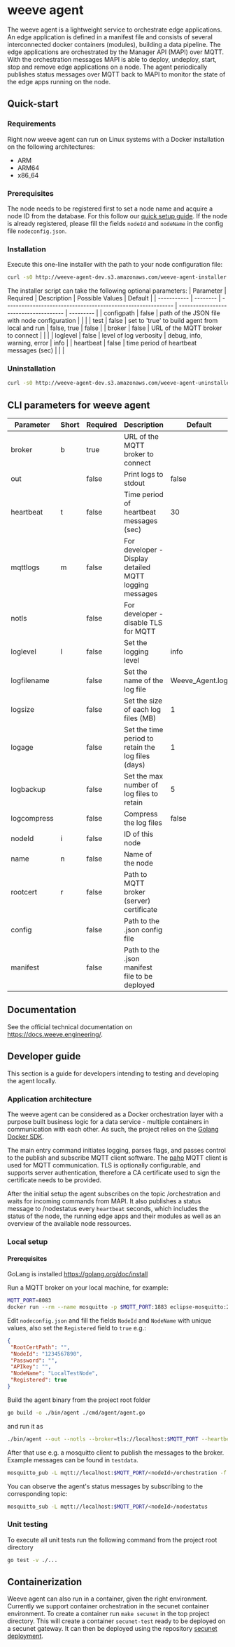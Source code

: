 # weeve agent
The weeve agent is a lightweight service to orchestrate edge applications.
An edge application is defined in a manifest file and consists of several interconnected docker containers (modules), building a data pipeline.
The edge applications are orchestrated by the Manager API (MAPI) over MQTT.
With the orchestration messages MAPI is able to deploy, undeploy, start, stop and remove edge applications on a node.
The agent periodically publishes status messages over MQTT back to MAPI to monitor the state of the edge apps running on the node.

## Quick-start
### Requirements
Right now weeve agent can run on Linux systems with a Docker installation on the following architectures:
- ARM
- ARM64
- x86_64

### Prerequisites
The node needs to be registered first to set a node name and acquire a node ID from the database.
For this follow our [quick setup guide](https://docs.weeve.engineering/guides/installing-the-weeve-agent).
If the node is already registered, please fill the fields `nodeId` and `nodeName` in the config file `nodeconfig.json`.

### Installation
Execute this one-line installer with the path to your node configuration file:
```bash
curl -s0 http://weeve-agent-dev.s3.amazonaws.com/weeve-agent-installer.sh | sh -s configpath=<path-to-config-file>
```

The installer script can take the following optional parameters:
| Parameter   | Required | Description                                                  | Possible Values                       | Default   |
| ----------- | -------- | ------------------------------------------------------------ | ------------------------------------- | --------- |
| configpath  | false    | path of the JSON file with node configuration                |                                       |           |
| test        | false    | set to 'true' to build agent from local and run              | false, true                           | false     |
| broker      | false    | URL of the MQTT broker to connect                            |                                       |           |
| loglevel    | false    | level of log verbosity                                       | debug, info, warning, error           | info      |
| heartbeat   | false    | time period of heartbeat messages (sec)                      |                                       |           |

### Uninstallation
```bash
curl -s0 http://weeve-agent-dev.s3.amazonaws.com/weeve-agent-uninstaller.sh | sh -s
```

## CLI parameters for weeve agent

| Parameter   | Short | Required | Description                                            | Default         |
| ----------- | ----- | -------- | ------------------------------------------------------ | --------------- |
| broker      | b     | true     | URL of the MQTT broker to connect                      |                 |
| out         |       | false    | Print logs to stdout                                   | false           |
| heartbeat   | t     | false    | Time period of heartbeat messages (sec)                | 30              |
| mqttlogs    | m     | false    | For developer - Display detailed MQTT logging messages |                 |
| notls       |       | false    | For developer - disable TLS for MQTT                   |                 |
| loglevel    | l     | false    | Set the logging level                                  | info            |
| logfilename |       | false    | Set the name of the log file                           | Weeve_Agent.log |
| logsize     |       | false    | Set the size of each log files (MB)                    | 1               |
| logage      |       | false    | Set the time period to retain the log files (days)     | 1               |
| logbackup   |       | false    | Set the max number of log files to retain              | 5               |
| logcompress |       | false    | Compress the log files                                 | false           |
| nodeId      | i     | false    | ID of this node                                        |                 |
| name        | n     | false    | Name of the node                                       |                 |
| rootcert    | r     | false    | Path to MQTT broker (server) certificate               |                 |
| config      |       | false    | Path to the .json config file                          |<exe dir>        |
| manifest    |       | false    | Path to the .json manifest file to be deployed         |                 |

## Documentation
See the official technical documentation on https://docs.weeve.engineering/.

## Developer guide
This section is a guide for developers intending to testing and developing the agent locally.

### Application architecture
The weeve agent can be considered as a Docker orchestration layer with a purpose built business logic for a data service - multiple containers in communication with each other.
As such, the project relies on the [Golang Docker SDK](https://godoc.org/github.com/docker/docker).

The main entry command initiates logging, parses flags, and passes control to the publish and subscribe MQTT client software.
The [paho](github.com/eclipse/paho.mqtt.golang) MQTT client is used for MQTT communication.
TLS is optionally configurable, and supports server authentication, therefore a CA certificate used to sign the certificate needs to be provided.

After the initial setup the agent subscribes on the topic <nodeId>/orchestration and waits for incoming commands from MAPI.
It also publishes a status message to <nodeId>/nodestatus every `heartbeat` seconds, which includes the status of the node, the running edge apps and their modules as well as an overview of the available node ressources.

### Local setup
#### Prerequisites
GoLang is installed https://golang.org/doc/install

Run a MQTT broker on your local machine, for example:

```bash
MQTT_PORT=8083
docker run --rm --name mosquitto -p $MQTT_PORT:1883 eclipse-mosquitto:2.0.14 mosquitto -v -c /mosquitto-no-auth.conf
```

Edit `nodeconfig.json` and fill the fields `NodeId` and `NodeName` with unique values, also set the `Registered` field to `true` e.g.:
```json
{
 "RootCertPath": "",
 "NodeId": "1234567890",
 "Password": "",
 "APIkey": "",
 "NodeName": "LocalTestNode",
 "Registered": true
}
```

Build the agent binary from the project root folder
```bash
go build -o ./bin/agent ./cmd/agent/agent.go
```
and run it as
```bash
./bin/agent --out --notls --broker=tls://localhost:$MQTT_PORT --heartbeat=300 --loglevel=debug --config nodeconfig.json
```
After that use e.g. a mosquitto client to publish the messages to the broker.
Example messages can be found in `testdata`.
```bash
mosquitto_pub -L mqtt://localhost:$MQTT_PORT/<nodeId>/orchestration -f test_manifest.json
```
You can observe the agent's status messages by subscribing to the corresponding topic:
```bash
mosquitto_sub -L mqtt://localhost:$MQTT_PORT/<nodeId>/nodestatus
```

### Unit testing
To execute all unit tests run the following command from the project root directory
```bash
go test -v ./...
```

## Containerization
Weeve agent can also run in a container, given the right environment. Currently we support container orchestration in the secunet container environment. To create a container run `make secunet` in the top project directory. This will create a container `secunet-test` ready to be deployed on a secunet gateway. It can then be deployed using the repository [secunet deployment](https://github.com/weeveiot/secunet-deployment).
